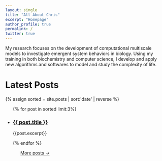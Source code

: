 ```yaml
---
layout: single
title: "All About Chris"
excerpt: "Homepage"
author_profile: true
permalink: /
twitter: true
---
```


My research focuses on the development of computational multiscale models to
investigate emergent system behaviors in biology. Using my training in both
biochemistry and computer science, I develop and apply new algorithms and
softwares to model and study the complexity of life.

<h1>Latest Posts</h1>
{% assign sorted = site.posts | sort:'date' | reverse %}
<ul>
{% for post in sorted limit:3%}
	<div class="{{ include.type | default: "list" }}__item">
	  <article class="archive__item" itemscope itemtype="http://schema.org/CreativeWork">
	    <li>
	      <h3 class="archive__item-title" itemprop="headline">
			 	  <a href="{{ root_url }}{{ post.url }}">{{ post.title }}</a>
	      </h3>
        <p class="archive__item-excerpt" itemprop="description">{{post.excerpt}}</p>
	    </li>
	 </article>
	</div>
{% endfor %}
<ul>
<a href="/blog/" class="back-to-top">More posts &rarr;</a>

